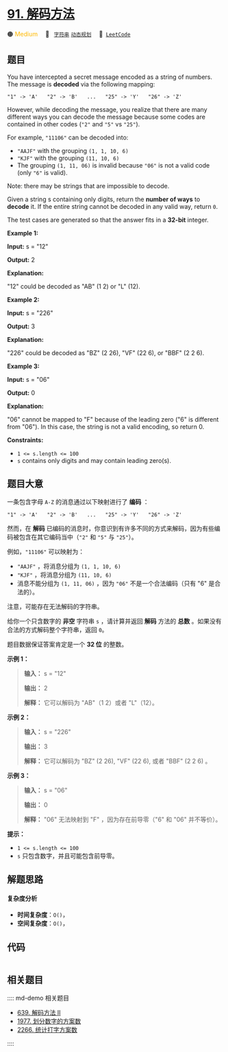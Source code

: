 # [91. 解码方法](https://leetcode.com/problems/decode-ways)

🟠 <font color=#ffb800>Medium</font>&emsp; 🔖&ensp; [`字符串`](/leetcode/outline/tag/string.md) [`动态规划`](/leetcode/outline/tag/dynamic-programming.md)&emsp; 🔗&ensp;[`LeetCode`](https://leetcode.com/problems/decode-ways)


## 题目

You have intercepted a secret message encoded as a string of numbers. The
message is **decoded** via the following mapping:

`"1" -> 'A'  
"2" -> 'B'  
...  
"25" -> 'Y'  
"26" -> 'Z'`

However, while decoding the message, you realize that there are many different
ways you can decode the message because some codes are contained in other
codes (`"2"` and `"5"` vs `"25"`).

For example, `"11106"` can be decoded into:

  * `"AAJF"` with the grouping `(1, 1, 10, 6)`
  * `"KJF"` with the grouping `(11, 10, 6)`
  * The grouping `(1, 11, 06)` is invalid because `"06"` is not a valid code (only `"6"` is valid).

Note: there may be strings that are impossible to decode.  
  
Given a string s containing only digits, return the **number of ways** to
**decode** it. If the entire string cannot be decoded in any valid way, return
`0`.

The test cases are generated so that the answer fits in a **32-bit** integer.



**Example 1:**

**Input:** s = "12"

**Output:** 2

**Explanation:**

"12" could be decoded as "AB" (1 2) or "L" (12).

**Example 2:**

**Input:** s = "226"

**Output:** 3

**Explanation:**

"226" could be decoded as "BZ" (2 26), "VF" (22 6), or "BBF" (2 2 6).

**Example 3:**

**Input:** s = "06"

**Output:** 0

**Explanation:**

"06" cannot be mapped to "F" because of the leading zero ("6" is different
from "06"). In this case, the string is not a valid encoding, so return 0.



**Constraints:**

  * `1 <= s.length <= 100`
  * `s` contains only digits and may contain leading zero(s).


## 题目大意

一条包含字母 `A-Z` 的消息通过以下映射进行了 **编码** ：

`"1" -> 'A'  
"2" -> 'B'  
...  
"25" -> 'Y'  
"26" -> 'Z'`

然而，在 **解码** 已编码的消息时，你意识到有许多不同的方式来解码，因为有些编码被包含在其它编码当中（`"2"` 和 `"5"` 与 `"25"`）。

例如，`"11106"` 可以映射为：

  * `"AAJF"` ，将消息分组为 `(1, 1, 10, 6)`
  * `"KJF"` ，将消息分组为 `(11, 10, 6)`
  * 消息不能分组为  `(1, 11, 06)` ，因为 `"06"` 不是一个合法编码（只有 "6" 是合法的）。

注意，可能存在无法解码的字符串。

给你一个只含数字的 **非空** 字符串 `s` ，请计算并返回 **解码** 方法的 **总数** 。如果没有合法的方式解码整个字符串，返回 `0`。

题目数据保证答案肯定是一个 **32 位** 的整数。



**示例 1：**

> 
> 
> 
> 
> 
> **输入：** s = "12"
> 
> **输出：** 2
> 
> **解释：** 它可以解码为 "AB"（1 2）或者 "L"（12）。
> 
> 

**示例 2：**

> 
> 
> 
> 
> 
> **输入：** s = "226"
> 
> **输出：** 3
> 
> **解释：** 它可以解码为 "BZ" (2 26), "VF" (22 6), 或者 "BBF" (2 2 6) 。
> 
> 

**示例 3：**

> 
> 
> 
> 
> 
> **输入：** s = "06"
> 
> **输出：** 0
> 
> **解释：** "06" 无法映射到 "F" ，因为存在前导零（"6" 和 "06" 并不等价）。
> 
> 



**提示：**

  * `1 <= s.length <= 100`
  * `s` 只包含数字，并且可能包含前导零。


## 解题思路

#### 复杂度分析

- **时间复杂度**：`O()`，
- **空间复杂度**：`O()`，

## 代码

```javascript

```

## 相关题目

:::: md-demo 相关题目
- [639. 解码方法 II](https://leetcode.com/problems/decode-ways-ii)
- [1977. 划分数字的方案数](https://leetcode.com/problems/number-of-ways-to-separate-numbers)
- [2266. 统计打字方案数](https://leetcode.com/problems/count-number-of-texts)

::::
